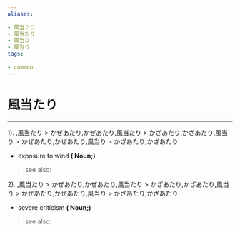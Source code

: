 ```yaml
---
aliases:
    
- 風当たり
- 風当たり
- 風当り
- 風当り
tags:
    
- common
---
```


# 風当たり
---
1).
,風当たり > かぜあたり,かぜあたり,風当たり > かざあたり,かざあたり,風当り > かぜあたり,かぜあたり,風当り > かざあたり,かざあたり

- exposure to wind
**( Noun;)**
> see also: 
            
2).
,風当たり > かぜあたり,かぜあたり,風当たり > かざあたり,かざあたり,風当り > かぜあたり,かぜあたり,風当り > かざあたり,かざあたり

- severe criticism
**( Noun;)**
> see also: 
            